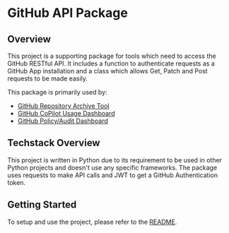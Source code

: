 # GitHub API Package

## Overview

This project is a supporting package for tools which need to access the GitHub RESTful API. It includes a function to authenticate requests as a GitHub App installation and a class which allows Get, Patch and Post requests to be made easily.

This package is primarily used by:

- [GitHub Repository Archive Tool](https://github.com/ONS-Innovation/github-repository-archive-tool)
- [GitHub CoPilot Usage Dashboard](https://github.com/ONS-Innovation/github-copilot-usage-dashboard)
- [GitHub Policy/Audit Dashboard](https://github.com/ONS-Innovation/github-policy-dashboard)

## Techstack Overview

This project is written in Python due to its requirement to be used in other Python projects and doesn't use any specific frameworks. The package uses requests to make API calls and JWT to get a GitHub Authentication token.

## Getting Started

To setup and use the project, please refer to the [README](https://github.com/ONS-Innovation/github-api-package/blob/main/README.md).